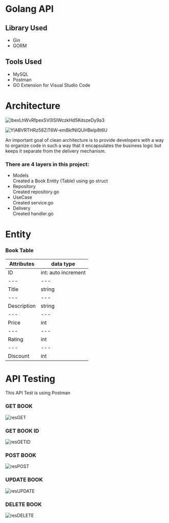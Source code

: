 # Golang API
## Library Used
- Gin
- GORM

## Tools Used
- MySQL
- Postman
- GO Extension for Visual Studio Code

# Architecture
![lbexLhWvRfpexSV0lSIWczkHd5KdszeDy9a3](https://user-images.githubusercontent.com/66354919/157606557-1131b3c9-3816-4b1b-8985-fa8fad886e60.png)

![YIABVRTHRz58ZiT6W-emBkfNIQUHBelp8t6U](https://user-images.githubusercontent.com/66354919/157606594-8aeafbf1-8d94-4685-9b91-f83cfffea213.png)

An important goal of clean architecture is to provide developers with a way to organize code in such a way that it encapsulates the business logic but keeps it separate from the delivery mechanism.

### There are 4 layers in this project:
- Models</br>Created a Book Entity (Table) using go struct
- Repository</br>Created repository.go
- UseCase</br>Created service.go
- Delivery</br>Created handler.go

# Entity 
### Book Table 
Attributes | data type
--- | ---
ID | int: auto increment
--- | ---
Title | string
--- | ---
Description | string
--- | ---
Price | int
--- | ---
Rating | int
--- | ---
Discount | int

# API Testing
This API Test is using Postman
### GET BOOK
![resGET](https://user-images.githubusercontent.com/66354919/157624685-fbfea1d8-df3f-4565-80ae-06df11faa8d9.gif)

### GET BOOK ID
![resGETID](https://user-images.githubusercontent.com/66354919/157622478-c030ce37-64c3-4bff-91c2-5386aefada22.gif)

### POST BOOK
![resPOST](https://user-images.githubusercontent.com/66354919/157624808-a036e9d4-d03a-49b9-9959-f5faa4220d2a.gif)

### UPDATE BOOK
![resUPDATE](https://user-images.githubusercontent.com/66354919/157624940-3bc7c0b6-b6c8-412d-8053-5fa1b8546665.gif)

### DELETE BOOK
![resDELETE](https://user-images.githubusercontent.com/66354919/157625010-3eeb262e-c588-4038-95bd-f433671580f0.gif)















